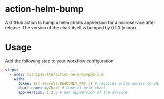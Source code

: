 # action-helm-bump

A GitHub action to bump a helm charts appVersion for a microservice after release.
The version of the chart itself is bumped by 0.1.0 (minor).

# Usage

Add the following step to your workflow configuration:

```yaml
steps:
  - uses: mishipay-ltd/action-helm-bump@0.1.0
    with:
      token: ${{ secrets.READONLY_PAT }} # requires write access to charts repo
      chart-name: myChart # name of helm chart
      app-version: 1.2.3 # new appVersion of the service
```
